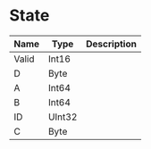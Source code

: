 # State

|Name|Type|Description|
|---|---|---|
|Valid|Int16||
|D|Byte||
|A|Int64||
|B|Int64||
|ID|UInt32||
|C|Byte||
